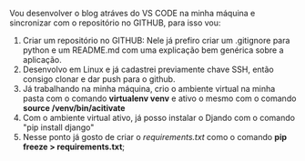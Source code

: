 Vou desenvolver o blog atráves do VS CODE na minha máquina e sincronizar com o repositório no GITHUB, para isso vou:
1. Criar um repositório no GITHUB: Nele já prefiro criar um .gitignore para python e um README.md com uma explicação bem genérica sobre a aplicação.
2. Desenvolvo em Linux e já cadastrei previamente chave SSH, então consigo clonar e dar push para o github.
3. Já trabalhando na minha máquina, crio o ambiente virtual na minha pasta com o comando **virtualenv venv** e ativo o mesmo com o comando **source /venv/bin/acitivate**
4. Com o ambiente virtual ativo, já posso instalar o Djando com o comando "pip install django"
5. Nesse ponto já gosto de criar o *requirements.txt* como o comando **pip freeze > requirements.txt**;